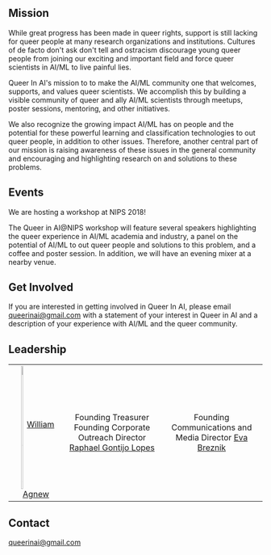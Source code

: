 ## Mission
  While great progress has been made in queer rights, support is still lacking for queer people at many research organizations and institutions. Cultures of de facto don't ask don't tell and ostracism discourage young queer people from joining our exciting and important field and force queer scientists in AI/ML to live painful lies.

  Queer In AI's mission to to make the AI/ML community one that welcomes, supports, and values queer scientists. We accomplish this by building a visible community of queer and ally AI/ML scientists through meetups, poster sessions, mentoring, and other initiatives.

We also recognize the growing impact AI/ML has on people and the potential for these powerful learning and classification technologies to out queer people, in addition to other issues. Therefore, another central part of our mission is raising awareness of these issues in the general community and encouraging and highlighting research on and solutions to these problems.

## Events
We are hosting a workshop at NIPS 2018!

The Queer in AI@NIPS workshop will feature several speakers highlighting the queer experience in AI/ML academia and industry, a panel on the potential of AI/ML to out queer people and solutions to this problem, and a coffee and poster session. In addition, we will have an evening mixer at a nearby venue.

## Get Involved
If you are interested in getting involved in Queer In AI, please email queerinai@gmail.com with a statement of your interest in Queer in AI and a description of your experience with AI/ML and the queer community.

## Leadership
| | | |
|:-------------------------:|:-------------------------:|:-------------------------:|
|<img src="../master/assets/img/William_Agnew.jpg" alt="William Agnew" width=20% align="middle"/><a href="https://www.william-agnew.com">William Agnew</a></figcaption> |Founding Treasurer Founding Corporate Outreach Director <a href="https://raphagl.com/">Raphael Gontijo Lopes</a></figcaption> | Founding Communications and Media Director <a href="http://www.it.uu.se/katalog/evabr658">Eva Breznik</a>|



## Contact
queerinai@gmail.com
